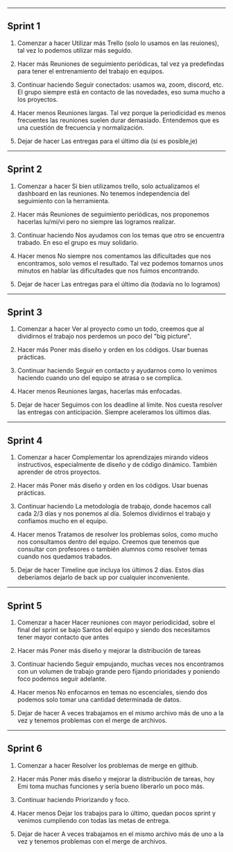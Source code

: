 ---------------------------------------------
Sprint 1
---------------------------------------------

1. Comenzar a hacer
Utilizar más Trello (solo lo usamos en las reuiones), tal vez lo podemos utilizar más seguido.

2. Hacer más
Reuniones de seguimiento periódicas, tal vez ya predefindas para tener el entrenamiento del trabajo en equipos.

3. Continuar haciendo
Seguir conectados: usamos wa, zoom, discord, etc. El grupo siempre está en contacto de las novedades, eso suma mucho a los proyectos.

4. Hacer menos
Reuniones largas. Tal vez porque la periodicidad es menos frecuentes las reuniones suelen durar demasiado. Entendemos que es una cuestión de frecuencia y normalización.

5. Dejar de hacer
Las entregas para el último día (si es posible,je)

---------------------------------------------
Sprint 2
---------------------------------------------

1. Comenzar a hacer
Si bien utilizamos trello, solo actualizamos el dashboard en las reuniones. No tenemos independencia del seguimiento con la herramienta.

2. Hacer más
Reuniones de seguimiento periódicas, nos proponemos hacerlas lu/mi/vi pero no siempre las logramos realizar.

3. Continuar haciendo
Nos ayudamos con los temas que otro se encuentra trabado. En eso el grupo es muy solidario.

4. Hacer menos
No siempre nos comentamos las dificultades que nos encontramos, solo vemos el resultado. Tal vez podemos tomarnos unos minutos en hablar las dificultades que nos fuimos encontrando.

5. Dejar de hacer
Las entregas para el último día (todavía no lo logramos)

---------------------------------------------
Sprint 3
---------------------------------------------

1. Comenzar a hacer
Ver al proyecto como un todo, creemos que al dividirnos el trabajo nos perdemos un poco del "big picture".

2. Hacer más
Poner más diseño y orden en los códigos. Usar buenas prácticas.

3. Continuar haciendo
Seguir en contacto y ayudarnos como lo venimos haciendo cuando uno del equipo se atrasa o se complica.

4. Hacer menos
Reuniones largas, hacerlas más enfocadas.

5. Dejar de hacer
Seguimos con los deadline al límite. Nos cuesta resolver las entregas con anticipación. Siempre aceleramos los últimos días.

---------------------------------------------
Sprint 4
---------------------------------------------

1. Comenzar a hacer
Complementar los aprendizajes mirando vídeos instructivos, especialmente de diseño y de código dinámico. También aprender de otros proyectos.

2. Hacer más
Poner más diseño y orden en los códigos. Usar buenas prácticas.

3. Continuar haciendo
La metodología de trabajo, donde hacemos call cada 2/3 días y nos ponemos al día. Solemos dividirnos el trabajo y confiamos mucho en el equipo.

4. Hacer menos
Tratamos de resolver los problemas solos, como mucho nos consultamos dentro del equipo. Creemos que tenemos que consultar con profesores o también alumnos como resolver temas cuando nos quedamos trabados.

5. Dejar de hacer
Timeline que incluya los últimos 2 días. Estos días deberíamos dejarlo de back up por cualquier inconveniente.

---------------------------------------------
Sprint 5
---------------------------------------------

1. Comenzar a hacer
Hacer reuniones con mayor periodicidad, sobre el final del sprint se bajo Santos del equipo y siendo dos necesitamos tener mayor contacto que antes

2. Hacer más
Poner más diseño y mejorar la distribución de tareas

3. Continuar haciendo
Seguir empujando, muchas veces nos encontramos con un volumen de trabajo grande pero fijando prioridades y poniendo foco podemos seguir adelante.

4. Hacer menos
No enfocarnos en temas no escenciales, siendo dos podemos solo tomar una cantidad determinada de datos.

5. Dejar de hacer
A veces trabajamos en el mismo archivo más de uno a la vez y tenemos problemas con el merge de archivos.

---------------------------------------------
Sprint 6
---------------------------------------------

1. Comenzar a hacer
Resolver los problemas de merge en github.

2. Hacer más
Poner más diseño y mejorar la distribución de tareas, hoy Emi toma muchas funciones y sería bueno liberarlo un poco más.

3. Continuar haciendo
Priorizando y foco.

4. Hacer menos
Dejar los trabajos para lo último, quedan pocos sprint y venimos cumpliendo con todas las metas de entrega.

5. Dejar de hacer
A veces trabajamos en el mismo archivo más de uno a la vez y tenemos problemas con el merge de archivos.